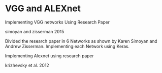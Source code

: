 # VGG and ALEXnet
Implementing VGG networks Using Research Paper

simoyan and zisserman 2015

Divided the research paper in 6 Networks as shown by Karen Simoyan and Andrew Zisserman.
Implementing each Network using Keras.

Implementing Alexnet using research paper

krizhevsky et al. 2012
